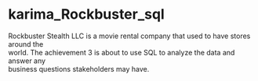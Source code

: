 # karima_Rockbuster_sql
Rockbuster  Stealth  LLC  is  a  movie  rental  company  that  used  to  have  stores  around  the   
world.
The achievement 3 is about to use  SQL  to  analyze  the  data  and  answer  any   
 business  questions stakeholders may  have. 
